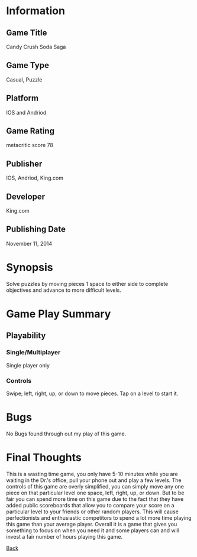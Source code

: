 # Information

## Game Title

Candy Crush Soda Saga

## Game Type

Casual, Puzzle

## Platform

IOS and Andriod

## Game Rating

metacritic score 78

## Publisher

IOS, Andriod, King.com

## Developer

King.com

## Publishing Date

November 11, 2014

# Synopsis

Solve puzzles by moving pieces 1 space to either side to complete objectives and advance to more difficult levels.

# Game Play Summary

## Playability

### Single/Multiplayer

Single player only

### Controls

Swipe; left, right, up, or down to move pieces. Tap on a level to start it.

# Bugs

No Bugs found through out my play of this game.

# Final Thoughts

This is a wasting time game, you only have 5-10 minutes while you are waiting in the Dr.'s office, pull your phone out and play
a few levels. The controls of this game are overly simplified, you can simply move any one piece on that particular level one 
space, left, right, up, or down.  But to be fair you can spend more time on this game due to the fact that they have added 
public scoreboards that allow you to compare your score on a particular level to your friends or other random players. This
will cause perfectionists and enthusiastic competitors to spend a lot more time playing this game than your average player.
Overall it is a game that gives you something to focus on when you need it and some players can and will invest a fair number of
hours playing this game.

[Back](../Portfolio.md)
